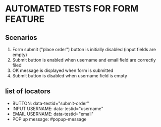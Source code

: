 # AUTOMATED TESTS FOR FORM FEATURE

## Scenarios

1. Form submit ("place order") button is initially disabled (input fields are empty)
2. Submit button is enabled when username and email field are correctly filed 
3. OK message is displayed when form is submitted 
4. Submit button is disabled when username field is empty

## list of locators

- BUTTON: data-testid="submit-order"
- INPUT USERNAME: data-testid="username"
- EMAIL USERNAME: data-testid="email"
- POP up message: #popup-message